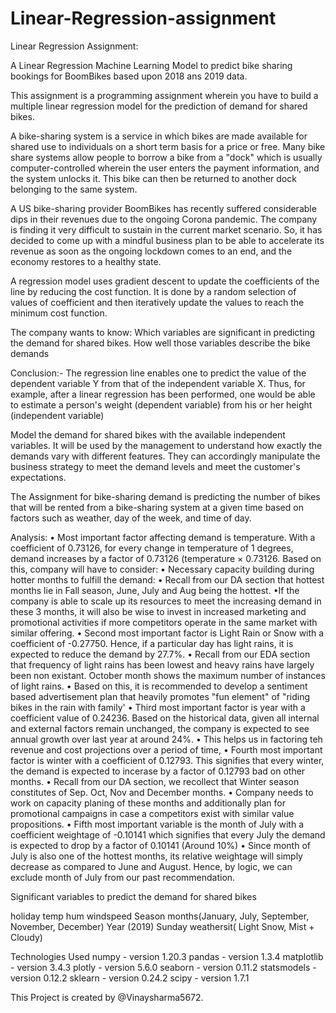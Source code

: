 # Linear-Regression-assignment

Linear Regression Assignment:

A Linear Regression Machine Learning Model to predict bike sharing bookings for BoomBikes based upon 2018 ans 2019 data.

This assignment is a programming assignment wherein you have to build a multiple linear regression model for the prediction of demand for shared bikes.

A bike-sharing system is a service in which bikes are made available for shared use to individuals on a short term basis for a price or free. Many bike share systems allow people to borrow a bike from a "dock" which is usually computer-controlled wherein the user enters the payment information, and the system unlocks it. This bike can then be returned to another dock belonging to the same system.



A US bike-sharing provider BoomBikes has recently suffered considerable dips in their revenues due to the ongoing Corona pandemic. The company is finding it very difficult to sustain in the current market scenario. So, it has decided to come up with a mindful business plan to be able to accelerate its revenue as soon as the ongoing lockdown comes to an end, and the economy restores to a healthy state. 

A regression model uses gradient descent to update the coefficients of the line by reducing the cost function. It is done by a random selection of values of coefficient and then iteratively update the values to reach the minimum cost function.

The company wants to know:
Which variables are significant in predicting the demand for shared bikes.
How well those variables describe the bike demands

Conclusion:- The regression line enables one to predict the value of the dependent variable Y from that of the independent variable X. Thus, for example, after a linear regression has been performed, one would be able to estimate a person's weight (dependent variable) from his or her height (independent variable) 

Model the demand for shared bikes with the available independent variables. It will be used by the management to understand how exactly the demands vary with different features. They can accordingly manipulate the business strategy to meet the demand levels and meet the customer's expectations.

The Assignment for bike-sharing demand is predicting the number of bikes that will be rented from a bike-sharing system at a given time based on factors such as weather, day of the week, and time of day.

Analysis: 
• Most important factor affecting demand is temperature. With a coefficient of 0.73126, for every change in temperature of 1 degrees, demand increases by a factor of 0.73126 (temperature × 0.73126. Based on this, company will have to consider:
• Necessary capacity building during hotter months to fulfill the demand:
• Recall from our DA section that hottest months lie in Fall season, June, July and Aug being the hottest.
•If the company is able to scale up its resources to meet the increasing demand in these 3 months, it will also be wise to invest in increased marketing and promotional activities if more competitors operate in the same market with similar offering.
• Second most important factor is Light Rain or Snow with a coefficient of -0.27750. Hence, if a particular day has light rains, it is expected to reduce the demand by 27.7%.
• Recall from our EDA section that frequency of light rains has been lowest and heavy rains have largely been non existant. October month shows the maximum number of instances of light rains.
• Based on this, it is recommended to develop a sentiment based advertisement plan that heavily promotes "fun element" of "riding bikes in the rain with family'
• Third most important factor is year with a coefficient value of 0.24236. Based on the historical data, given all internal and external factors remain unchanged, the company is expected to see annual growth over last year at around 24%.
• This helps us in factoring teh revenue and cost projections over a period of time,
• Fourth most important factor is winter with a coefficient of 0.12793. This signifies that every winter, the demand is expected to incerase by a factor of 0.12793 bad on other months.
• Recall from our DA section, we recollect that Winter season constitutes of Sep. Oct, Nov and December months.
• Company needs to work on capacity planing of these months and additionally plan for promotional campaigns in case a competitors exist with similar value propositions.
• Fifth most important variable is the month of July with a coefficient weightage of -0.10141 which signifies that every July the demand is expected to drop by a factor of 0.10141 (Around 10%)
• Since month of July is also one of the hottest months, its relative weightage will simply decrease as compared to June and August. Hence, by logic, we can exclude month of July from our past recommendation.

Significant variables to predict the demand for shared bikes

holiday
temp
hum
windspeed
Season
months(January, July, September, November, December)
Year (2019)
Sunday
weathersit( Light Snow, Mist + Cloudy)

Technologies Used
numpy - version 1.20.3
pandas - version 1.3.4
matplotlib - version 3.4.3
plotly - version 5.6.0
seaborn - version 0.11.2
statsmodels - version 0.12.2
sklearn - version 0.24.2
scipy - version 1.7.1

This Project is created by @Vinaysharma5672.
